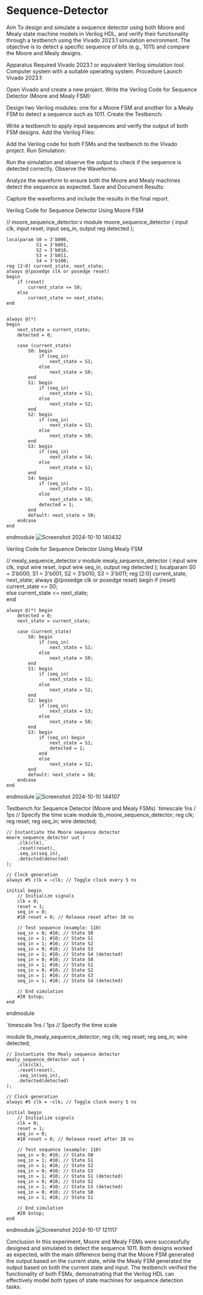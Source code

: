 # Sequence-Detector
Aim
To design and simulate a sequence detector using both Moore and Mealy state machine models in Verilog HDL, and verify their functionality through a testbench using the Vivado 2023.1 simulation environment. The objective is to detect a specific sequence of bits (e.g., 1011) and compare the Moore and Mealy designs.

Apparatus Required
Vivado 2023.1 or equivalent Verilog simulation tool.
Computer system with a suitable operating system.
Procedure
Launch Vivado 2023.1:

Open Vivado and create a new project.
Write the Verilog Code for Sequence Detector (Moore and Mealy FSM):

Design two Verilog modules: one for a Moore FSM and another for a Mealy FSM to detect a sequence such as 1011.
Create the Testbench:

Write a testbench to apply input sequences and verify the output of both FSM designs.
Add the Verilog Files:

Add the Verilog code for both FSMs and the testbench to the Vivado project.
Run Simulation:

Run the simulation and observe the output to check if the sequence is detected correctly.
Observe the Waveforms:

Analyze the waveform to ensure both the Moore and Mealy machines detect the sequence as expected.
Save and Document Results:

Capture the waveforms and include the results in the final report.

Verilog Code for Sequence Detector Using Moore FSM

// moore_sequence_detector.v
module moore_sequence_detector (
    input clk,
    input reset,
    input seq_in,
    output reg detected
);

   
    localparam S0 = 3'b000, 
               S1 = 3'b001, 
               S2 = 3'b010, 
               S3 = 3'b011, 
               S4 = 3'b100;
    reg [2:0] current_state, next_state;
    always @(posedge clk or posedge reset) 
    begin
        if (reset)
            current_state <= S0;  
        else
            current_state <= next_state;  
    end

    
    always @(*) 
    begin
        next_state = current_state; 
        detected = 0;               

        case (current_state)
            S0: begin
                if (seq_in) 
                    next_state = S1;
                else 
                    next_state = S0;
            end
            S1: begin
                if (seq_in) 
                    next_state = S1;
                else 
                    next_state = S2;
            end
            S2: begin
                if (seq_in) 
                    next_state = S3;
                else 
                    next_state = S0;
            end
            S3: begin
                if (seq_in) 
                    next_state = S4;
                else 
                    next_state = S2;
            end
            S4: begin
                if (seq_in) 
                    next_state = S1;
                else 
                    next_state = S0;
                detected = 1;  
            end
            default: next_state = S0;
        endcase
    end
endmodule
![Screenshot 2024-10-10 140432](https://github.com/user-attachments/assets/18416953-d43e-4328-a612-25a1fad35e1d)


Verilog Code for Sequence Detector Using Mealy FSM

// mealy_sequence_detector.v
module mealy_sequence_detector (
    input wire clk, 
    input wire reset, 
    input wire seq_in, 
    output reg detected
);
    localparam S0 = 3'b000, 
               S1 = 3'b001, 
               S2 = 3'b010, 
               S3 = 3'b011;
    reg [2:0] current_state, next_state;
    always @(posedge clk or posedge reset) begin
        if (reset)
            current_state <= S0;  
        else
            current_state <= next_state;  
    end


    always @(*) begin
        detected = 0;  
        next_state = current_state;  

        case (current_state)
            S0: begin
                if (seq_in) 
                    next_state = S1;
                else 
                    next_state = S0;
            end
            S1: begin
                if (seq_in) 
                    next_state = S1;
                else 
                    next_state = S2;
            end
            S2: begin
                if (seq_in) 
                    next_state = S3;
                else 
                    next_state = S0;
            end
            S3: begin
                if (seq_in) begin
                    next_state = S1;
                    detected = 1;  
                end 
                else
                    next_state = S2;
            end
            default: next_state = S0;
        endcase
    end
endmodule
![Screenshot 2024-10-10 144107](https://github.com/user-attachments/assets/b3adee44-cf99-4289-88b4-3ddae73628aa)


Testbench for Sequence Detector (Moore and Mealy FSMs)
`timescale 1ns / 1ps // Specify the time scale
module tb_moore_sequence_detector;
    reg clk;
    reg reset;
    reg seq_in;
    wire detected;

    // Instantiate the Moore sequence detector
    moore_sequence_detector uut (
        .clk(clk),
        .reset(reset),
        .seq_in(seq_in),
        .detected(detected)
    );

    // Clock generation
    always #5 clk = ~clk; // Toggle clock every 5 ns

    initial begin
        // Initialize signals
        clk = 0;
        reset = 1;
        seq_in = 0;
        #10 reset = 0; // Release reset after 10 ns
        
        // Test sequence (example: 110)
        seq_in = 0; #10; // State S0
        seq_in = 1; #10; // State S1
        seq_in = 1; #10; // State S2
        seq_in = 0; #10; // State S3
        seq_in = 1; #10; // State S4 (detected)
        seq_in = 0; #10; // State S0
        seq_in = 1; #10; // State S1
        seq_in = 0; #10; // State S2
        seq_in = 1; #10; // State S3
        seq_in = 1; #10; // State S4 (detected)

        // End simulation
        #20 $stop; 
    end
endmodule

`timescale 1ns / 1ps // Specify the time scale

module tb_mealy_sequence_detector;
    reg clk;
    reg reset;
    reg seq_in;
    wire detected;

    // Instantiate the Mealy sequence detector
    mealy_sequence_detector uut (
        .clk(clk),
        .reset(reset),
        .seq_in(seq_in),
        .detected(detected)
    );

    // Clock generation
    always #5 clk = ~clk; // Toggle clock every 5 ns

    initial begin
        // Initialize signals
        clk = 0;
        reset = 1;
        seq_in = 0;
        #10 reset = 0; // Release reset after 10 ns
        
        // Test sequence (example: 110)
        seq_in = 0; #10; // State S0
        seq_in = 1; #10; // State S1
        seq_in = 1; #10; // State S2
        seq_in = 0; #10; // State S3
        seq_in = 1; #10; // State S1 (detected)
        seq_in = 0; #10; // State S2
        seq_in = 1; #10; // State S3 (detected)
        seq_in = 0; #10; // State S0
        seq_in = 1; #10; // State S1

        // End simulation
        #20 $stop; 
    end
endmodule
![Screenshot 2024-10-17 121117](https://github.com/user-attachments/assets/2a843ddb-8c10-4e9b-89f0-6bb9fe6f2151)

Conclusion
In this experiment, Moore and Mealy FSMs were successfully designed and simulated to detect the sequence 1011. Both designs worked as expected, with the main difference being that the Moore FSM generated the output based on the current state, while the Mealy FSM generated the output based on both the current state and input. The testbench verified the functionality of both FSMs, demonstrating that the Verilog HDL can effectively model both types of state machines for sequence detection tasks.

